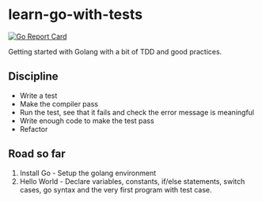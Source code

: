 # learn-go-with-tests

[![Go Report Card](https://goreportcard.com/badge/github.com/sanster23/learn-go-with-tests)](https://goreportcard.com/report/github.com/sanster23/learn-go-with-tests)

Getting started with Golang with a bit of TDD and good practices.

## Discipline

- Write a test
- Make the compiler pass
- Run the test, see that it fails and check the error message is meaningful
- Write enough code to make the test pass
- Refactor

## Road so far

1. Install Go - Setup the golang environment
2. Hello World - Declare variables, constants, if/else statements, switch cases, go syntax and the very first program with test case.
